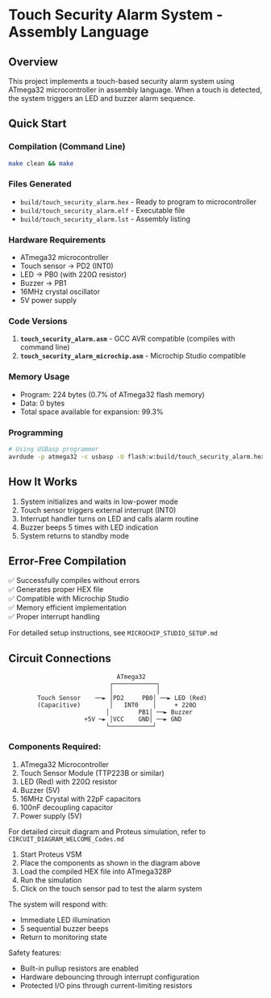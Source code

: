 # Touch Security Alarm System - Assembly Language

## Overview
This project implements a touch-based security alarm system using ATmega32 microcontroller in assembly language. When a touch is detected, the system triggers an LED and buzzer alarm sequence.

## Quick Start

### Compilation (Command Line)
```bash
make clean && make
```

### Files Generated
- `build/touch_security_alarm.hex` - Ready to program to microcontroller
- `build/touch_security_alarm.elf` - Executable file
- `build/touch_security_alarm.lst` - Assembly listing

### Hardware Requirements
- ATmega32 microcontroller
- Touch sensor → PD2 (INT0)
- LED → PB0 (with 220Ω resistor)
- Buzzer → PB1
- 16MHz crystal oscillator
- 5V power supply

### Code Versions
1. **`touch_security_alarm.asm`** - GCC AVR compatible (compiles with command line)
2. **`touch_security_alarm_microchip.asm`** - Microchip Studio compatible

### Memory Usage
- Program: 224 bytes (0.7% of ATmega32 flash memory)
- Data: 0 bytes
- Total space available for expansion: 99.3%

### Programming
```bash
# Using USBasp programmer
avrdude -p atmega32 -c usbasp -U flash:w:build/touch_security_alarm.hex:i
```

## How It Works
1. System initializes and waits in low-power mode
2. Touch sensor triggers external interrupt (INT0)
3. Interrupt handler turns on LED and calls alarm routine
4. Buzzer beeps 5 times with LED indication
5. System returns to standby mode

## Error-Free Compilation
✅ Successfully compiles without errors  
✅ Generates proper HEX file  
✅ Compatible with Microchip Studio  
✅ Memory efficient implementation  
✅ Proper interrupt handling  

For detailed setup instructions, see `MICROCHIP_STUDIO_SETUP.md`

## Circuit Connections

```
                              ATmega32
                            ┌────────────┐
                            │            │
        Touch Sensor    ──► │PD2     PB0│ ──► LED (Red)
        (Capacitive)        │   INT0    │     + 220Ω
                           │        PB1│ ──► Buzzer
                     +5V ─► │VCC    GND│ ──► GND
                           └────────────┘
```

### Components Required:
1. ATmega32 Microcontroller
2. Touch Sensor Module (TTP223B or similar)
3. LED (Red) with 220Ω resistor
4. Buzzer (5V)
5. 16MHz Crystal with 22pF capacitors
6. 100nF decoupling capacitor
7. Power supply (5V)

For detailed circuit diagram and Proteus simulation, refer to `CIRCUIT_DIAGRAM_WELCOME_Codes.md`
1. Start Proteus VSM
2. Place the components as shown in the diagram above
3. Load the compiled HEX file into ATmega328P
4. Run the simulation
5. Click on the touch sensor pad to test the alarm system

The system will respond with:
- Immediate LED illumination
- 5 sequential buzzer beeps
- Return to monitoring state

Safety features:
- Built-in pullup resistors are enabled
- Hardware debouncing through interrupt configuration
- Protected I/O pins through current-limiting resistors
